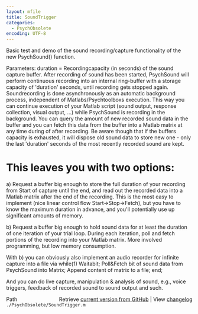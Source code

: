 ```yaml
---
layout: mfile
title: SoundTrigger
categories:
  - PsychObsolete
encoding: UTF-8
---
```


Basic test and demo of the sound recording/capture functionality of the
new PsychSound() function.

Parameters: duration = Recordingcapacity (in seconds) of the sound capture
buffer. After recording of sound has been started, PsychSound will
perform continuous recording into an internal ring-buffer with a storage capacity
of 'duration' seconds, until recording gets stopped again. Soundrecording
is done asynchronously as an automatic background process, independent of
Matlabs/Psychtoolboxs execution. This way you can continue execution of
your Matlab script (sound output, response collection, visual output,
...) while PsychSound is recording in the background. You can query the
amount of new recorded sound data in the buffer and you can fetch this
data from the buffer into a Matlab matrix at any time during of after
recording. Be aware though that if the buffers capacity is exhausted, it
will dispose old sound data to store new one - only the last 'duration'
seconds of the most recently recorded sound are kept.

# This leaves you with two options:

a) Request a buffer big enough to store the full duration of your
recording from Start of capture until the end, and read out the recorded
data into a Matlab matrix after the end of the recording. This is the
most easy to implement (nice linear control flow Start->Stop->Fetch), but
you have to know the maximum duration in advance, and you'll potentially
use up significant amounts of memory.

b) Request a buffer big enough to hold sound data for at least the
duration of one iteration of your trial loop. During each iteration, poll
and fetch portions of the recording into your Matlab matrix. More
involved programming, but low memory consumption.

With b) you can obviously also implement an audio recorder for infinite
capture into a file via while(1) Waitabit; Poll&Fetch bit of sound data
from PsychSound into Matrix; Append content of matrix to a file; end;

And you can do live capture, manipulation & analysis of sound, e.g.,
voice triggers, feedback of recorded sound to sound output and such.



<div class="code_header" style="text-align:right;">
  <span style="float:left;">Path&nbsp;&nbsp;</span> <span class="counter">Retrieve <a href=
  "https://raw.github.com/Psychtoolbox-3/Psychtoolbox-3/beta/./PsychObsolete/SoundTrigger.m">current version from GitHub</a> | View <a href=
  "https://github.com/Psychtoolbox-3/Psychtoolbox-3/commits/beta/./PsychObsolete/SoundTrigger.m">changelog</a></span>
</div>
<div class="code">
  <code>./PsychObsolete/SoundTrigger.m</code>
</div>
